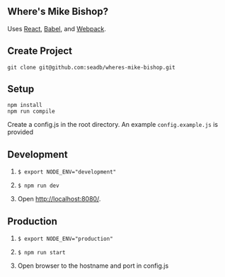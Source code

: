 Where's Mike Bishop?
---

Uses [React](https://facebook.github.io/react/), [Babel](http://babeljs.io/), and [Webpack](http://webpack.github.io/).


Create Project
---
```
git clone git@github.com:seadb/wheres-mike-bishop.git
```

 
Setup
---

```
npm install
npm run compile
```

Create a config.js in the root directory.  An example `config.example.js` is
provided

Development
---
1. `$ export NODE_ENV="development"`

2. `$ npm run dev`

3. Open [http://localhost:8080/](http://localhost:8080/).

Production
---
1. `$ export NODE_ENV="production"`

2. `$ npm run start`

3. Open browser to the hostname and port in config.js
